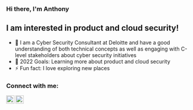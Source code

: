 ### Hi there, I'm Anthony

## I am interested in product and cloud security!
- 🔭 I am a Cyber Security Consultant at Deloitte and have a good understanding of both technical concepts as well as engaging with C-level stakeholders about cyber security initiatives
- 🥅 2022 Goals: Learning more about product and cloud security
- ⚡ Fun fact: I love exploring new places

### Connect with me:

[<img align="left" alt="typhon28 | Twitter" width="22px" src="https://cdn.jsdelivr.net/npm/simple-icons@v3/icons/twitter.svg" />][twitter]
[<img align="left" alt="Anthony Mendonca | LinkedIn" width="22px" src="https://cdn.jsdelivr.net/npm/simple-icons@v3/icons/linkedin.svg" />][linkedin]

<br />

[twitter]: https://twitter.com/typhon28
[linkedin]: https://www.linkedin.com/in/anthony-mendonca/
